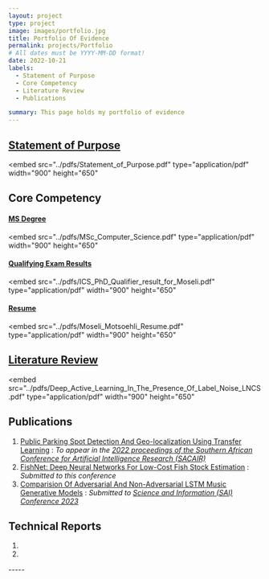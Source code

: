 ```yaml
---
layout: project
type: project
image: images/portfolio.jpg
title: Portfolio Of Evidence
permalink: projects/Portfolio
# All dates must be YYYY-MM-DD format!
date: 2022-10-21
labels:
  - Statement of Purpose
  - Core Competency
  - Literature Review
  - Publications

summary: This page holds my portfolio of evidence
---
```



## <a href='../pdfs/Statement_of_Purpose.pdf'>Statement of Purpose</a>

<embed
    src="../pdfs/Statement_of_Purpose.pdf" 
    type="application/pdf"
    width="900"
    height="650"
>

## Core Competency

#### <a href="../pdfs/MSc_Computer_Science.pdf">MS Degree</a>

<embed
    src="../pdfs/MSc_Computer_Science.pdf" 
    type="application/pdf"
    width="900"
    height="650"
>

#### <a href="../pdfs/ICS_PhD_Qualifier_result_for_Moseli.pdf">Qualifying Exam Results</a>

<embed 
    src="../pdfs/ICS_PhD_Qualifier_result_for_Moseli.pdf" 
    type="application/pdf"
    width="900"
    height="650"
>

#### <a href="../pdfs/Moseli_Motsoehli_Resume.pdf">Resume</a>

<embed 
    src="../pdfs/Moseli_Motsoehli_Resume.pdf" 
    type="application/pdf"
    width="900"
    height="650"
>

## <a href='../pdfs/Deep_Active_Learning_In_The_Presence_Of_Label_Noise_LNCS.pdf'>Literature Review</a>

<embed 
    src="../pdfs/Deep_Active_Learning_In_The_Presence_Of_Label_Noise_LNCS.pdf" 
    type="application/pdf"
    width="900"
    height="650"
>

## Publications

<ol>
    <li><a href = "https://arxiv.org/abs/2209.00213">Public Parking Spot Detection And Geo-localization Using Transfer Learning</a> : <i>To appear in the <a href='https://2022.sacair.org.za/?_ga=2.201804692.42026433.1666358114-1405977019.1660414057'>2022 proceedings of the Southern African Conference for Artificial Intelligence Research (SACAIR)</a></i></li>
    <li><a href="../pdfs/FishNet__Deep_Neural_Networks_For_Low_Cost_Fish_Stock_Estimation.pdf">FishNet: Deep Neural Networks For Low-Cost Fish Stock Estimation</a> : <i>Submitted to this conference</i></li>
    <li><a href="../pdfs/Comparision_Of_Adversarial_And_Non_Adversarial_LSTM_Music_Generative_Models_SAI.pdf">Comparision Of Adversarial And Non-Adversarial LSTM Music Generative Models</a> : <i>Submitted to <a href='https://saiconference.com/Computing'>Science and Information (SAI) Conference 2023</a></i></li>
</ol>

## Technical Reports

<ol>
    <li></li>
    <li></li>
</ol>
-----
